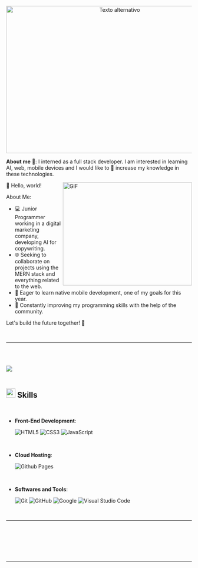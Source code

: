 

<p align="center">
  <img src="https://res.cloudinary.com/dqrwt5fo7/image/upload/v1690946514/posts/big_bang_code_ie4d00.png" alt="Texto alternativo" width="600" height="400">


</p>



**About me** 🤖: 
I interned as a full stack developer. I am interested in learning AI, web, mobile devices and I would like to 🤔 increase my knowledge in these technologies.

<img align="right" alt="GIF" src="https://media3.giphy.com/media/qgQUggAC3Pfv687qPC/giphy.gif" width="350" height="280" />
👋 Hello, world!

About Me:
- 💻 Junior Programmer working in a digital marketing company, developing AI for copywriting.
- 🌐 Seeking to collaborate on projects using the MERN stack and everything related to the web.
- 📱 Eager to learn native mobile development, one of my goals for this year.
- 🚀 Constantly improving my programming skills with the help of the community.

Let's build the future together! 🌟


<br/>

---

<br><br>

<img src="https://user-images.githubusercontent.com/73097560/115834477-dbab4500-a447-11eb-908a-139a6edaec5c.gif"><br><br>

## <img src="https://media2.giphy.com/media/QssGEmpkyEOhBCb7e1/giphy.gif?cid=ecf05e47a0n3gi1bfqntqmob8g9aid1oyj2wr3ds3mg700bl&rid=giphy.gif" width ="25"><b> Skills</b>
<br>

<p align="center">


    
- **Front-End Development**:

   ![HTML5](https://img.shields.io/badge/HTML5%20-%23E34F26.svg?style=for-the-badge&logo=html5&logoColor=white)
   ![CSS3](https://img.shields.io/badge/CSS%20-%231572B6.svg?style=for-the-badge&logo=css3&logoColor=white)
   ![JavaScript](https://img.shields.io/badge/JavaScript%20-%23F7DF1E.svg?style=for-the-badge&logo=javascript&logoColor=black)

<br>

- **Cloud Hosting**:

    ![Github Pages](https://img.shields.io/badge/GitHub%20Pages-%23327FC7.svg?style=for-the-badge&logo=github&logoColor=white)
    
<br>

- **Softwares and Tools**:

    ![Git](https://img.shields.io/badge/git-%23F05033.svg?style=for-the-badge&logo=git&logoColor=white)
    ![GitHub](https://img.shields.io/badge/github-%23121011.svg?style=for-the-badge&logo=github&logoColor=white)
    ![Google](https://img.shields.io/badge/google-%234285F4.svg?style=for-the-badge&logo=google&logoColor=white)
    ![Visual Studio Code](https://img.shields.io/badge/Visual%20Studio%20Code-0078d7.svg?style=for-the-badge&logo=visual-studio-code&logoColor=white)

<br>


-----

<br>
<br>
</p>

<br>
<br>

-----

<br>

